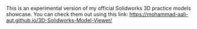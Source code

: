 This is an experimental version of my official Solidworks 3D practice models showcase. You can check them out using this link: https://mohammad-aali-aut.github.io/3D-Solidworks-Model-Viewer/
